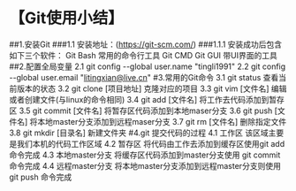 【Git使用小结】
===
##1.安装Git
###1.1 安装地址：(https://git-scm.com/)
###1.1.1 安装成功后包含如下三个软件：
Git Bash   常用的命令行工具
Git CMD
Git GUI    带UI界面的工具     
##2.配置全局变量
2.1 git config --global user.name "tingli1991"
2.2 git config --global user.email "litingxian@live.cn"
#3.常用的Git命令
3.1 git status              查看当前版本的状态
3.2 git clone [项目地址]    克隆对应的项目
3.3 git vim [文件名]        编辑或者创建文件(与linux的命令相同)
3.4 git add [文件名]        将工作去代码添加到暂存区
3.5 git commit [文件名]     将暂存区代码添加到本地maser分支
3.6 git push [文件名]       将本地master分支添加到远程maser分支
3.7 git rm [文件名]         删除指定文件
3.8 git mkdir [目录名]      新建文件夹
#4.git 提交代码的过程
4.1 工作区             该区域主要是我们本机的代码工作区域
4.2 暂存区             将代码由工作去添加到缓存区使用git add 命令完成
4.3 本地master分支     将缓存区代码添加到master分支使用 git commit 命令完成
4.4 远程master分支     将本地master分支添加到远程master分支则使用 git push 命令完成
